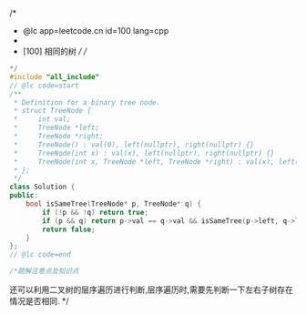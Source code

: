 /*
 * @lc app=leetcode.cn id=100 lang=cpp
 *
 * [100] 相同的树
 */
/*
```C++
*/
#include "all_include"
// @lc code=start
/**
 * Definition for a binary tree node.
 * struct TreeNode {
 *     int val;
 *     TreeNode *left;
 *     TreeNode *right;
 *     TreeNode() : val(0), left(nullptr), right(nullptr) {}
 *     TreeNode(int x) : val(x), left(nullptr), right(nullptr) {}
 *     TreeNode(int x, TreeNode *left, TreeNode *right) : val(x), left(left), right(right) {}
 * };
 */
class Solution {
public:
    bool isSameTree(TreeNode* p, TreeNode* q) {
        if (!p && !q) return true;
        if (p && q) return p->val == q->val && isSameTree(p->left, q->left) && isSameTree(p->right, q->right);
        return false;
    }
};
// @lc code=end

/*题解注意点及知识点
```
还可以利用二叉树的层序遍历进行判断,层序遍历时,需要先判断一下左右子树存在情况是否相同.
*/